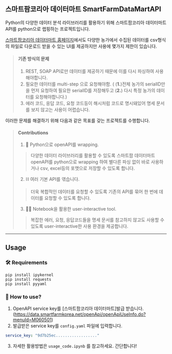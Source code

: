## 스마트팜코리아 데이터마트 SmartFarmDataMartAPI

Python의 다양한 데이터 분석 라이브러리를 활용하기 위해 스마트팜코리아 데이터마트 API를 python으로 랩핑하는 프로젝트입니다.

[스마트팜코리아 데이터마트 홈페이지](https://data.smartfarmkorea.net)에서도 다양한 농가에서 수집된 데이터를 csv형식의 파일로 다운로드 받을 수 있는 UI를 제공하지만 사용에 몇가지 제한이 있습니다.

> #### 기존 방식의 문제
> 1. REST, SOAP API로만 데이터를 제공하기 때문에 이를 다시 파싱하여 사용해야합니다.
> 2. 필요한 데이터를 multi-step 으로 요청해야함. ( (__1.__)전체 농가의 serialID만을 먼저 요청하여 필요한 serialID를 저장해두고 (__2.__) 다시 특정 농가의 데이터를 요청해야합니다.) 
> 3. 에러 코드, 응답 코드, 요청 코드등이 해시처럼 코드로 명시돼있어 명세 문서를 보지 않고는 사용이 어렵습니다. <br>

이러한 문제를 해결하기 위해 다음과 같은 목표를 갖는 프로젝트를 수행합니다.

> #### Contributions
> 1. 🐍 Python으로 openAPI를 wrapping.
>> 다양한 데이터 라이브러리를 활용할 수 있도록 스마트팜 데이터마트 openAPI를 python으로 wrapping 하여 별다른 파싱 없이 바로 사용하거나 csv, excel등의 포맷으로 저장할 수 있도록 합니다.
> 2. ⛓️ 여러 기본 API를 엮습니다. 
>> 더욱 복합적인 데이터를 요청할 수 있도록 기존의 API를 묶어 한 번에 데이터를 요청할 수 있도록 합니다.
> 3. ☝🏻 Notebook을 활용한 user-interactive tool. 
>> 복잡한 에러, 요청, 응답코드들을 명세 문서를 참고하지 않고도 사용할 수 있도록 user-interactive한 사용 환경을 제공합니다. 

---
## Usage

### 🛠️ Requirements
```shell
pip install ipykernel
pip install requests
pip install pyyaml
```

### 🚀 How to use?
1. OpenAPI service key를 [스마트팜코리아 데이터마트]발급 받습니다.(https://data.smartfarmkorea.net/openApi/openApiUseInfo.do?menuId=M060501)
2. 발급받은 service key를 `config.yaml` 파일에 입력합니다.<br>
```yaml
service_key: "9d7b25ec.................."
```
3. 자세한 활용방법은 `usage_code.ipynb` 를 참고하세요. 간단합니다!

